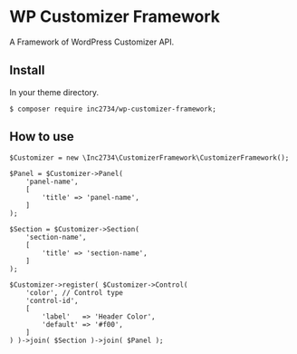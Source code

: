 # WP Customizer Framework

A Framework of WordPress Customizer API.

## Install

In your theme directory.

```
$ composer require inc2734/wp-customizer-framework;
```

## How to use
```
$Customizer = new \Inc2734\CustomizerFramework\CustomizerFramework();

$Panel = $Customizer->Panel(
	'panel-name',
	[
		'title' => 'panel-name',
	]
);

$Section = $Customizer->Section(
	'section-name',
	[
		'title' => 'section-name',
	]
);

$Customizer->register( $Customizer->Control(
	'color', // Control type
	'control-id',
	[
		'label'   => 'Header Color',
		'default' => '#f00',
	]
) )->join( $Section )->join( $Panel );
```
